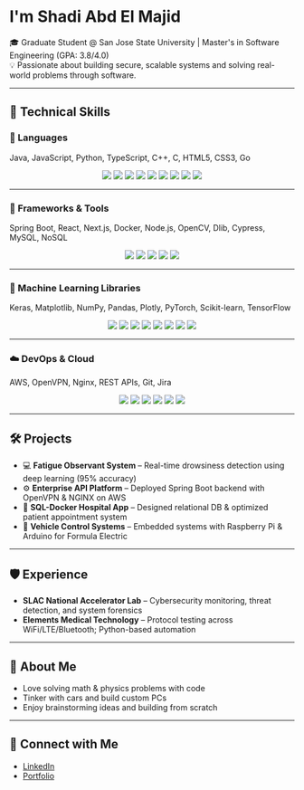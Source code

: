 # I'm Shadi Abd El Majid

<!-- Header image (optional) -->
<!-- Replace this with a working hosted image if you want -->
<!-- ![header](https://github.com/user-attachments/assets/your-image.svg) -->

🎓 Graduate Student @ San Jose State University | Master's in Software Engineering (GPA: 3.8/4.0)  
💡 Passionate about building secure, scalable systems and solving real-world problems through software.

---

## 🚀 Technical Skills

### 💬 Languages  
Java, JavaScript, Python, TypeScript, C++, C, HTML5, CSS3, Go

<p align="center">
  <img src="https://img.shields.io/badge/Java-%23ED8B00.svg?style=for-the-badge&logo=openjdk&logoColor=white" />
  <img src="https://img.shields.io/badge/JavaScript-%23323330.svg?style=for-the-badge&logo=javascript&logoColor=%23F7DF1E" />
  <img src="https://img.shields.io/badge/Python-3670A0?style=for-the-badge&logo=python&logoColor=ffdd54" />
  <img src="https://img.shields.io/badge/TypeScript-%23007ACC.svg?style=for-the-badge&logo=typescript&logoColor=white" />
  <img src="https://img.shields.io/badge/C++-%2300599C.svg?style=for-the-badge&logo=c%2B%2B&logoColor=white" />
  <img src="https://img.shields.io/badge/C-%2300599C.svg?style=for-the-badge&logo=c&logoColor=white" />
  <img src="https://img.shields.io/badge/HTML5-%23E34F26.svg?style=for-the-badge&logo=html5&logoColor=white" />
  <img src="https://img.shields.io/badge/CSS3-%231572B6.svg?style=for-the-badge&logo=css3&logoColor=white" />
  <img src="https://img.shields.io/badge/Go-%2300ADD8.svg?style=for-the-badge&logo=go&logoColor=white" />
</p>

---

### 🧰 Frameworks & Tools  
Spring Boot, React, Next.js, Docker, Node.js, OpenCV, Dlib, Cypress, MySQL, NoSQL

<p align="center">
  <img src="https://img.shields.io/badge/Docker-%230db7ed.svg?style=for-the-badge&logo=docker&logoColor=white" />
  <img src="https://img.shields.io/badge/Spring-%236DB33F.svg?style=for-the-badge&logo=spring&logoColor=white" />
  <img src="https://img.shields.io/badge/React-%2320232a.svg?style=for-the-badge&logo=react&logoColor=61DAFB" />
  <img src="https://img.shields.io/badge/Next.js-000000.svg?style=for-the-badge&logo=next.js&logoColor=white" />
  <img src="https://img.shields.io/badge/OpenCV-%23ffffff.svg?style=for-the-badge&logo=opencv&logoColor=black" />
</p>

---

### 🤖 Machine Learning Libraries  
Keras, Matplotlib, NumPy, Pandas, Plotly, PyTorch, Scikit-learn, TensorFlow

<p align="center">
  <img src="https://img.shields.io/badge/Keras-%23D00000.svg?style=for-the-badge&logo=Keras&logoColor=white" />
  <img src="https://img.shields.io/badge/Matplotlib-ffffff.svg?style=for-the-badge&logo=Matplotlib&logoColor=black" />
  <img src="https://img.shields.io/badge/NumPy-%23013243.svg?style=for-the-badge&logo=numpy&logoColor=white" />
  <img src="https://img.shields.io/badge/Pandas-%23150458.svg?style=for-the-badge&logo=pandas&logoColor=white" />
  <img src="https://img.shields.io/badge/Plotly-%233F4F75.svg?style=for-the-badge&logo=plotly&logoColor=white" />
  <img src="https://img.shields.io/badge/PyTorch-%23EE4C2C.svg?style=for-the-badge&logo=PyTorch&logoColor=white" />
  <img src="https://img.shields.io/badge/scikit--learn-%23F7931E.svg?style=for-the-badge&logo=scikit-learn&logoColor=white" />
  <img src="https://img.shields.io/badge/TensorFlow-%23F6F600.svg?style=for-the-badge&logo=TensorFlow&logoColor=white" />
</p>

---

### ☁️ DevOps & Cloud  
AWS, OpenVPN, Nginx, REST APIs, Git, Jira

<p align="center">
  <img src="https://img.shields.io/badge/AWS-%23FF9900.svg?style=for-the-badge&logo=amazon-aws&logoColor=white" />
  <img src="https://img.shields.io/badge/MongoDB-%234ea94b.svg?style=for-the-badge&logo=mongodb&logoColor=white" />
  <img src="https://img.shields.io/badge/MySQL-4479A1.svg?style=for-the-badge&logo=mysql&logoColor=white" />
  <img src="https://img.shields.io/badge/Amazon%20DynamoDB-4053D6?style=for-the-badge&logo=Amazon%20DynamoDB&logoColor=white" />
  <img src="https://img.shields.io/badge/PostgreSQL-%23316192.svg?style=for-the-badge&logo=postgresql&logoColor=white" />
  <img src="https://img.shields.io/badge/GoogleCloud-%234285F4.svg?style=for-the-badge&logo=google-cloud&logoColor=white" />
</p>

---

## 🛠️ Projects
- 💻 **Fatigue Observant System** – Real-time drowsiness detection using deep learning (95% accuracy)  
- ⚙️ **Enterprise API Platform** – Deployed Spring Boot backend with OpenVPN & NGINX on AWS  
- 🏥 **SQL-Docker Hospital App** – Designed relational DB & optimized patient appointment system  
- 🚗 **Vehicle Control Systems** – Embedded systems with Raspberry Pi & Arduino for Formula Electric  

---

## 🛡️ Experience
- **SLAC National Accelerator Lab** – Cybersecurity monitoring, threat detection, and system forensics  
- **Elements Medical Technology** – Protocol testing across WiFi/LTE/Bluetooth; Python-based automation  

---

## 🧠 About Me
- Love solving math & physics problems with code  
- Tinker with cars and build custom PCs  
- Enjoy brainstorming ideas and building from scratch  

---

## 🔗 Connect with Me
- [LinkedIn](https://www.linkedin.com/in/shadi-abd-el-majid-3227381aa)  
- [Portfolio](https://sh-abd.github.io/)
